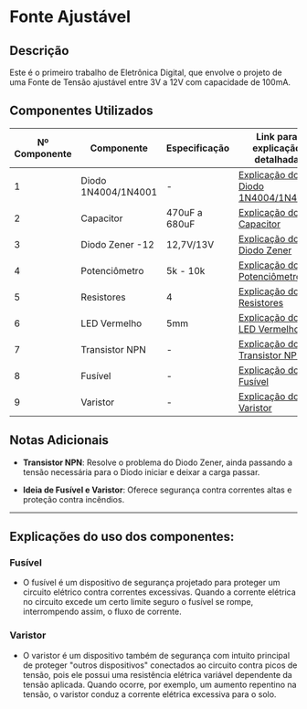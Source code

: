 # Fonte Ajustável

## Descrição
Este é o primeiro trabalho de Eletrônica Digital, que envolve o projeto de uma Fonte de Tensão ajustável entre 3V a 12V com capacidade de 100mA.

## Componentes Utilizados

| Nº Componente | Componente          | Especificação        | Link para explicação detalhada                                    |
|---------------|---------------------|----------------------|-----------------------------------------------------------------|
| 1             | Diodo 1N4004/1N4001 | -                    | [Explicação do Diodo 1N4004/1N4001](link_para_explicação)    |
| 2             | Capacitor           | 470uF a 680uF         | [Explicação do Capacitor](link_para_explicação)                |
| 3             | Diodo Zener -12     | 12,7V/13V             | [Explicação do Diodo Zener](link_para_explicação)              |
| 4             | Potenciômetro       | 5k - 10k              | [Explicação do Potenciômetro](link_para_explicação)            |
| 5             | Resistores          | 4                    | [Explicação dos Resistores](link_para_explicação)              |
| 6             | LED Vermelho        | 5mm                  | [Explicação do LED Vermelho](link_para_explicação)             |
| 7             | Transistor NPN      | -                    | [Explicação do Transistor NPN](link_para_explicação)           |
| 8             | Fusível             | -                    | [Explicação do Fusível](#explicacao_fusivel)                   |
| 9             | Varistor            | -                    | [Explicação do Varistor](#explicacao_varistor)                 |

## Notas Adicionais

- **Transistor NPN**: Resolve o problema do Diodo Zener, ainda passando a tensão necessária para o Diodo iniciar e deixar a carga passar.

- **Ideia de Fusível e Varistor**: Oferece segurança contra correntes altas e proteção contra incêndios.

---

## Explicações do uso dos componentes:

<a name="explicacao_fusivel"></a>

### Fusível
- O fusível é um dispositivo de segurança projetado para proteger um circuito elétrico contra correntes excessivas. Quando a corrente elétrica no circuito excede um certo limite seguro o fusível se rompe, interrompendo assim, o fluxo de corrente.

<a name="explicacao_varistor"></a>

### Varistor
- O varistor é um dispositivo também de segurança com intuito principal de proteger "outros dispositivos" conectados ao circuito contra picos de tensão, pois ele possui uma resistência elétrica variável dependente da tensão aplicada. Quando ocorre, por exemplo, um aumento repentino na tensão, o varistor conduz a corrente elétrica excessiva para o solo.
